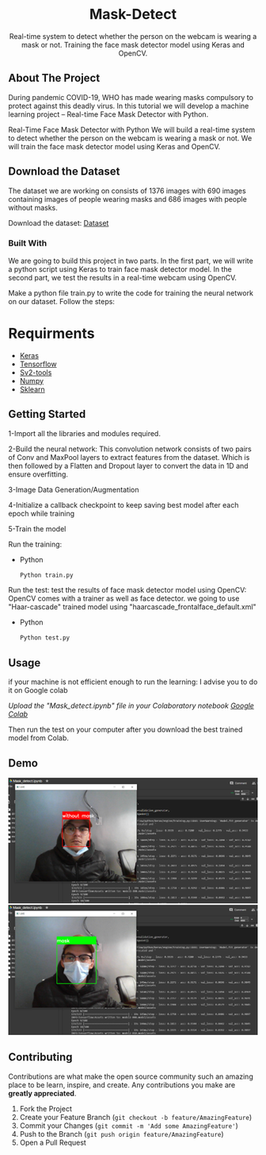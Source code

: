 <br />
<p align="center">
  
  <h1 align="center">Mask-Detect</h1>

  <p align="center">
    Real-time system to detect whether the person on the webcam is wearing a mask or not. Training the face mask detector model using Keras and OpenCV.
    <br />
   
</p>

<!-- ABOUT THE PROJECT -->

## About The Project

During pandemic COVID-19, WHO has made wearing masks compulsory to protect against this deadly virus. In this tutorial we will develop a machine learning project – Real-time Face Mask Detector with Python.

Real-Time Face Mask Detector with Python
We will build a real-time system to detect whether the person on the webcam is wearing a mask or not. We will train the face mask detector model using Keras and OpenCV.

## Download the Dataset

The dataset we are working on consists of 1376 images with 690 images containing images of people wearing masks and 686 images with people without masks.

Download the dataset: [Dataset](https://data-flair.training/blogs/download-face-mask-data/)

### Built With

We are going to build this project in two parts. In the first part, we will write a python script using Keras to train face mask detector model. In the second part, we test the results in a real-time webcam using OpenCV.

Make a python file train.py to write the code for training the neural network on our dataset. Follow the steps:

# Requirments

- [Keras](https://pypi.org/project/Keras/)
- [Tensorflow](https://pypi.org/project/tensorflow/)
- [Sv2-tools](https://pypi.org/project/cv2-tools/)
- [Numpy](https://pypi.org/project/numpy/)
- [Sklearn](https://pypi.org/project/sklearn/)

<!-- GETTING STARTED -->

## Getting Started

1-Import all the libraries and modules required.

2-Build the neural network:
This convolution network consists of two pairs of Conv and MaxPool layers to extract features from the dataset. Which is then followed by a Flatten and Dropout layer to convert the data in 1D and ensure overfitting.

3-Image Data Generation/Augmentation

4-Initialize a callback checkpoint to keep saving best model after each epoch while training

5-Train the model

Run the training:

- Python
  ```sh
  Python train.py
  ```

Run the test:
test the results of face mask detector model using OpenCV:
OpenCV comes with a trainer as well as face detector. we going to use "Haar-cascade" trained model using
"haarcascade_frontalface_default.xml"

- Python
  ```sh
  Python test.py
  ```

## Usage

if your machine is not efficient enough to run the learning:
I advise you to do it on Google colab

_Upload the "Mask_detect.ipynb" file in your Colaboratory notebook [Google Colab](https://colab.research.google.com/)_

Then run the test on your computer after you download the best trained model from Colab.

## Demo

![without_mask](https://github.com/Ghali-Benbernou/mask-detect/blob/main/img/mask_test_1.PNG)
![mask](https://github.com/Ghali-Benbernou/mask-detect/blob/main/img/mask_test_2.PNG)

## Contributing

Contributions are what make the open source community such an amazing place to be learn, inspire, and create. Any contributions you make are **greatly appreciated**.

1. Fork the Project
2. Create your Feature Branch (`git checkout -b feature/AmazingFeature`)
3. Commit your Changes (`git commit -m 'Add some AmazingFeature'`)
4. Push to the Branch (`git push origin feature/AmazingFeature`)
5. Open a Pull Request

